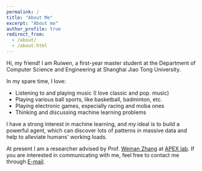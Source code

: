 ```yaml
---
permalink: /
title: "About Me"
excerpt: "About me"
author_profile: true
redirect_from: 
  - /about/
  - /about.html
---
```


Hi, my friend! I am Ruiwen, a first-year master student at the Department of Computer Science and Engineering at Shanghai Jiao Tong University.

In my spare time, I love:
* Listening to and playing music (I love classic and pop. music)
* Playing various ball sports, like basketball, badminton, etc.
* Playing electronic games, especially racing and moba ones
* Thinking and discussing machine learning problems

I have a strong interest in machine learning, and my ideal is to build a powerful agent, which can discover lots of patterns in massive data and help to alleviate humans' working loads.

At present I am a researcher advised by Prof. [Weinan Zhang](https://wnzhang.net) at [APEX lab](http://apex.sjtu.edu.cn). If you are interested in communicating with me, feel free to contact me through [E-mail](mailto:skyriver@sjtu.edu.cn).
